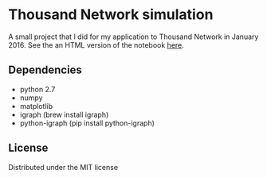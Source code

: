 # Thousand Network simulation

A small project that I did for my application to Thousand Network in January 2016. See the an HTML version of the notebook [here][1].

## Dependencies
- python 2.7
- numpy
- matplotlib
- igraph (brew install igraph)
- python-igraph (pip install python-igraph)

## License
Distributed under the MIT license

[1]:	http://www.keldlundgaard.com/Thousand_Network_simulation.html